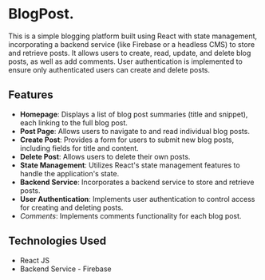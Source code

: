# BlogPost.

This is a simple blogging platform built using React with state management, incorporating a backend service (like Firebase or a headless CMS) to store and retrieve posts. It allows users to create, read, update, and delete blog posts, as well as add comments. User authentication is implemented to ensure only authenticated users can create and delete posts.

## Features

- **Homepage**: Displays a list of blog post summaries (title and snippet), each linking to the full blog post.
- **Post Page**: Allows users to navigate to and read individual blog posts.
- **Create Post**: Provides a form for users to submit new blog posts, including fields for title and content.
- **Delete Post**: Allows users to delete their own posts.
- **State Management**: Utilizes React's state management features to handle the application's state.
- **Backend Service**: Incorporates a backend service to store and retrieve posts.
- **User Authentication**: Implements user authentication to control access for creating and deleting posts.
- _Comments_: Implements comments functionality for each blog post.

## Technologies Used

- React JS
- Backend Service - Firebase
